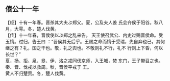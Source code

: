 ## 僖公十一年

【经】十有一年春。晋杀其大夫ぶ郑父。夏，公及夫人姜
氏会齐侯于阳谷。秋八月，大雩。冬，楚人伐黄。  
【传】十一年春，晋侯使以ぶ郑之乱来告。
天王使召武公、内史过赐晋侯命。受玉惰。过归，告王曰
：“晋侯其无后乎。王赐之命而惰于受瑞，先自弃也已，其何
继之有？礼，国之干也。敬，礼之舆也。不敬则礼不行，礼不
行则上下昏，何以长世？”  
夏，扬、拒、泉、皋、伊、洛之戎同伐京师，入王城，焚
东门，王子带召之也。秦、晋、伐戎以救周。秋，晋侯平戎于
王。  
黄人不归楚贡。冬，楚人伐黄。  


